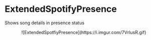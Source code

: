 # ExtendedSpotifyPresence
Shows song details in presence status
<center> ![ExtendedSpotfiyPresence](https://i.imgur.com/7VrlusR.gif) </center>
